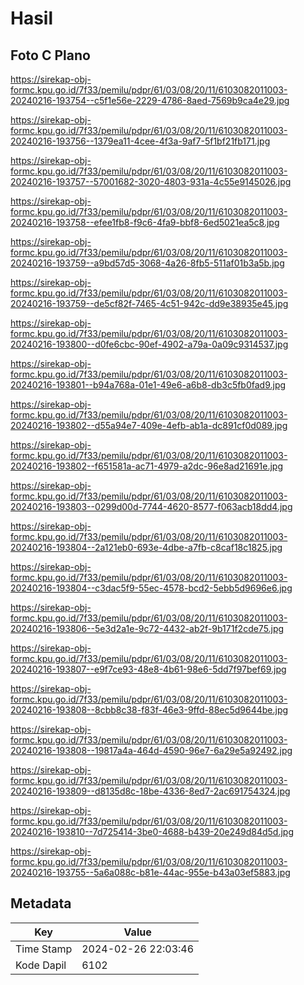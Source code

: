 # Hasil

## Foto C Plano

https://sirekap-obj-formc.kpu.go.id/7f33/pemilu/pdpr/61/03/08/20/11/6103082011003-20240216-193754--c5f1e56e-2229-4786-8aed-7569b9ca4e29.jpg

https://sirekap-obj-formc.kpu.go.id/7f33/pemilu/pdpr/61/03/08/20/11/6103082011003-20240216-193756--1379ea11-4cee-4f3a-9af7-5f1bf21fb171.jpg

https://sirekap-obj-formc.kpu.go.id/7f33/pemilu/pdpr/61/03/08/20/11/6103082011003-20240216-193757--57001682-3020-4803-931a-4c55e9145026.jpg

https://sirekap-obj-formc.kpu.go.id/7f33/pemilu/pdpr/61/03/08/20/11/6103082011003-20240216-193758--efee1fb8-f9c6-4fa9-bbf8-6ed5021ea5c8.jpg

https://sirekap-obj-formc.kpu.go.id/7f33/pemilu/pdpr/61/03/08/20/11/6103082011003-20240216-193759--a9bd57d5-3068-4a26-8fb5-511af01b3a5b.jpg

https://sirekap-obj-formc.kpu.go.id/7f33/pemilu/pdpr/61/03/08/20/11/6103082011003-20240216-193759--de5cf82f-7465-4c51-942c-dd9e38935e45.jpg

https://sirekap-obj-formc.kpu.go.id/7f33/pemilu/pdpr/61/03/08/20/11/6103082011003-20240216-193800--d0fe6cbc-90ef-4902-a79a-0a09c9314537.jpg

https://sirekap-obj-formc.kpu.go.id/7f33/pemilu/pdpr/61/03/08/20/11/6103082011003-20240216-193801--b94a768a-01e1-49e6-a6b8-db3c5fb0fad9.jpg

https://sirekap-obj-formc.kpu.go.id/7f33/pemilu/pdpr/61/03/08/20/11/6103082011003-20240216-193802--d55a94e7-409e-4efb-ab1a-dc891cf0d089.jpg

https://sirekap-obj-formc.kpu.go.id/7f33/pemilu/pdpr/61/03/08/20/11/6103082011003-20240216-193802--f651581a-ac71-4979-a2dc-96e8ad21691e.jpg

https://sirekap-obj-formc.kpu.go.id/7f33/pemilu/pdpr/61/03/08/20/11/6103082011003-20240216-193803--0299d00d-7744-4620-8577-f063acb18dd4.jpg

https://sirekap-obj-formc.kpu.go.id/7f33/pemilu/pdpr/61/03/08/20/11/6103082011003-20240216-193804--2a121eb0-693e-4dbe-a7fb-c8caf18c1825.jpg

https://sirekap-obj-formc.kpu.go.id/7f33/pemilu/pdpr/61/03/08/20/11/6103082011003-20240216-193804--c3dac5f9-55ec-4578-bcd2-5ebb5d9696e6.jpg

https://sirekap-obj-formc.kpu.go.id/7f33/pemilu/pdpr/61/03/08/20/11/6103082011003-20240216-193806--5e3d2a1e-9c72-4432-ab2f-9b171f2cde75.jpg

https://sirekap-obj-formc.kpu.go.id/7f33/pemilu/pdpr/61/03/08/20/11/6103082011003-20240216-193807--e9f7ce93-48e8-4b61-98e6-5dd7f97bef69.jpg

https://sirekap-obj-formc.kpu.go.id/7f33/pemilu/pdpr/61/03/08/20/11/6103082011003-20240216-193808--8cbb8c38-f83f-46e3-9ffd-88ec5d9644be.jpg

https://sirekap-obj-formc.kpu.go.id/7f33/pemilu/pdpr/61/03/08/20/11/6103082011003-20240216-193808--19817a4a-464d-4590-96e7-6a29e5a92492.jpg

https://sirekap-obj-formc.kpu.go.id/7f33/pemilu/pdpr/61/03/08/20/11/6103082011003-20240216-193809--d8135d8c-18be-4336-8ed7-2ac691754324.jpg

https://sirekap-obj-formc.kpu.go.id/7f33/pemilu/pdpr/61/03/08/20/11/6103082011003-20240216-193810--7d725414-3be0-4688-b439-20e249d84d5d.jpg

https://sirekap-obj-formc.kpu.go.id/7f33/pemilu/pdpr/61/03/08/20/11/6103082011003-20240216-193755--5a6a088c-b81e-44ac-955e-b43a03ef5883.jpg


## Metadata

| Key        | Value               |
| ---------- | ------------------- |
| Time Stamp | 2024-02-26 22:03:46 |
| Kode Dapil | 6102                |



